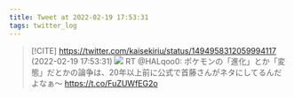 ```yaml
---
title: Tweet at 2022-02-19 17:53:31
tags: twitter_log
---
```


> [!CITE] https://twitter.com/kaisekiriu/status/1494958312059994117 (2022-02-19 17:53:31)
> ![](https://twitter.com/kaisekiriu/status/1494958312059994117)
> RT @HALqoo0: ポケモンの「進化」とか「変態」だとかの論争は、20年以上前に公式で首藤さんがネタにしてるんだよなぁ〜 https://t.co/FuZUWfEG2o
